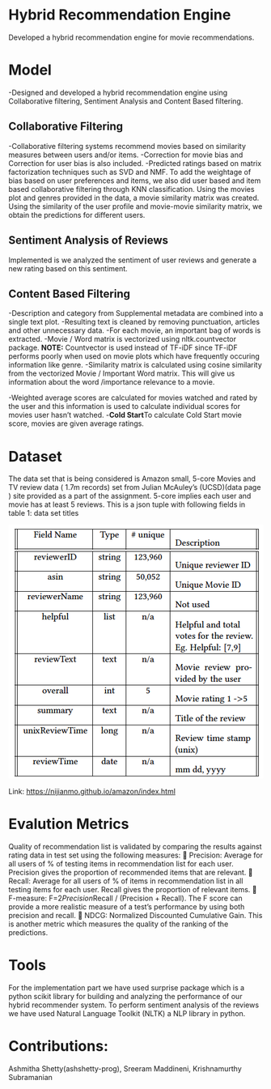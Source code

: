 # Hybrid Recommendation Engine
Developed a hybrid recommendation engine for movie recommendations. 

# Model
-Designed and developed a hybrid recommendation engine using Collaborative filtering, Sentiment Analysis and Content Based filtering.

## Collaborative Filtering
-Collaborative filtering systems recommend movies based on similarity measures between users and/or items.
-Correction for movie bias and Correction for user bias is also included.
-Predicted ratings based on matrix factorization techniques such as SVD and NMF. To add the weightage of bias based on user preferences and items, we also did user based and item based collaborative filtering through KNN classification. Using the movies plot and genres provided in the data, a movie similarity matrix was created. Using the similarity of the user profile and movie-movie similarity matrix, we obtain the predictions for different users.

## Sentiment Analysis of Reviews
Implemented is we analyzed the sentiment of user reviews and generate a new rating based on this sentiment. 


## Content Based Filtering
-Description and category from Supplemental metadata are combined into a single text plot.
-Resulting text is cleaned by removing punctuation, articles and other unnecessary data.
-For each movie, an important bag of words is extracted.
-Movie / Word matrix is vectorized using nltk.countvector
package.
<b>NOTE:</b> Countvector is used instead of TF-iDF since TF-iDF
performs poorly when used on movie plots which have
frequently occuring information like genre.
-Similarity matrix is calculated using cosine similarity from the vectorized Movie / Important Word matrix. This will give us information about the word /importance relevance to a movie.

-Weighted average scores are calculated for movies watched and rated by the user and this information is used to calculate individual scores for movies user hasn’t watched. 
-<b>Cold Start</b>To calculate Cold Start movie score, movies are given average
ratings.



# Dataset
The data set that is being considered is Amazon small, 5-core Movies and TV review data ( 1.7m records) set from Julian McAuley’s
(UCSD)(data page ) site provided as a part of the assignment. 5-core implies each user and movie has at least 5 reviews. This is a json
tuple with following fields in table 1: data set titles
<p align="center">
    <img src="readmeImages/json_format_for_recsys .png">
</p>

Link: https://nijianmo.github.io/amazon/index.html


# Evalution Metrics
Quality of recommendation list is validated by comparing the results against rating data in test set using the following 
measures:
 Precision: Average for all users of % of testing items in recommendation list for each user. Precision gives the proportion of recommended items that are relevant.
 Recall: Average for all users of % of items in recommendation list in all testing items for each user. Recall gives the proportion of relevant items.
 F-measure: F=2*Precision*Recall / (Precision + Recall). The F score can provide a more realistic measure of a test’s performance by using both precision and recall.
 NDCG: Normalized Discounted Cumulative Gain. This is another metric which measures the quality of the ranking of the predictions.

# Tools
For the implementation part we have used surprise package which is a python scikit library for building and analyzing the performance of our hybrid recommender system. To perform sentiment analysis of the reviews we have used Natural Language Toolkit (NLTK) a NLP library in python.

# Contributions:
Ashmitha Shetty(ashshetty-prog), Sreeram Maddineni, Krishnamurthy Subramanian



